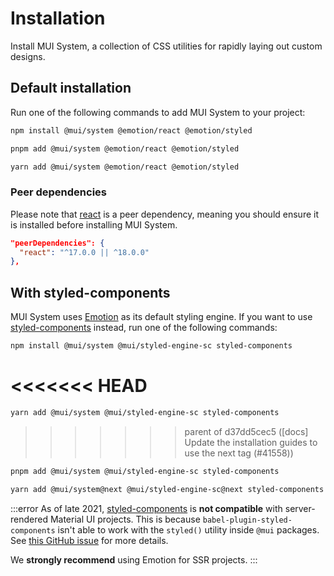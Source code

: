 # Installation

<p class="description">Install MUI System, a collection of CSS utilities for rapidly laying out custom designs.</p>

## Default installation

Run one of the following commands to add MUI System to your project:

<codeblock storageKey="package-manager">

```bash npm
npm install @mui/system @emotion/react @emotion/styled
```

```bash pnpm
pnpm add @mui/system @emotion/react @emotion/styled
```

```bash yarn
yarn add @mui/system @emotion/react @emotion/styled
```

</codeblock>

### Peer dependencies

<!-- #react-peer-version -->

Please note that [react](https://www.npmjs.com/package/react) is a peer dependency, meaning you should ensure it is installed before installing MUI System.

```json
"peerDependencies": {
  "react": "^17.0.0 || ^18.0.0"
},
```

## With styled-components

MUI System uses [Emotion](https://emotion.sh/docs/introduction) as its default styling engine.
If you want to use [styled-components](https://styled-components.com/) instead, run one of the following commands:

<codeblock storageKey="package-manager">

```bash npm
npm install @mui/system @mui/styled-engine-sc styled-components
```

# <<<<<<< HEAD

```bash yarn
yarn add @mui/system @mui/styled-engine-sc styled-components
```

> > > > > > > parent of d37dd5cec5 ([docs] Update the installation guides to use the next tag (#41558))

```bash pnpm
pnpm add @mui/system @mui/styled-engine-sc styled-components
```

```bash yarn
yarn add @mui/system@next @mui/styled-engine-sc@next styled-components
```

</codeblock>

:::error
As of late 2021, [styled-components](https://github.com/styled-components/styled-components) is **not compatible** with server-rendered Material UI projects.
This is because `babel-plugin-styled-components` isn't able to work with the `styled()` utility inside `@mui` packages.
See [this GitHub issue](https://github.com/mui/material-ui/issues/29742) for more details.

We **strongly recommend** using Emotion for SSR projects.
:::
